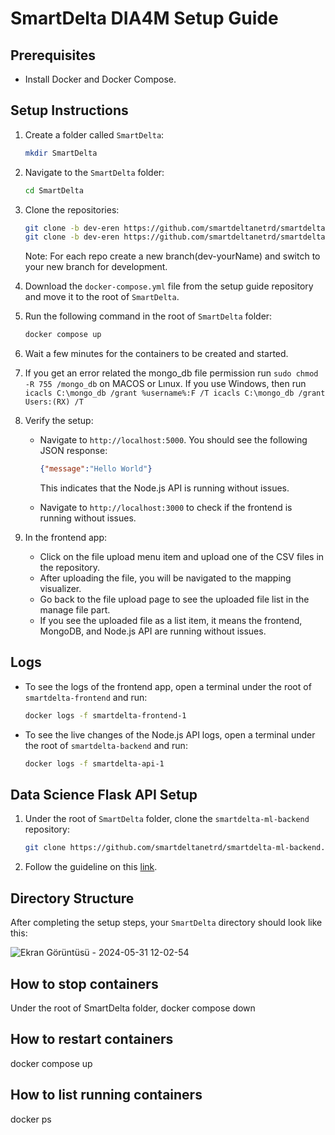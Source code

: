 # SmartDelta  DIA4M Setup Guide

## Prerequisites
- Install Docker and Docker Compose.

## Setup Instructions

1. Create a folder called `SmartDelta`:
    ```sh
    mkdir SmartDelta
    ```

2. Navigate to the `SmartDelta` folder:
    ```sh
    cd SmartDelta
    ```

3. Clone the repositories: 
    ```sh
    git clone -b dev-eren https://github.com/smartdeltanetrd/smartdelta-frontend.git
    git clone -b dev-eren https://github.com/smartdeltanetrd/smartdelta-backend-ts.git
    ```
    Note: For each repo create a new branch(dev-yourName) and switch to your new branch for development.

4. Download the `docker-compose.yml` file from the setup guide repository and move it to the root of `SmartDelta`.

5. Run the following command in the root of `SmartDelta` folder:
    ```sh
    docker compose up
    ```

6. Wait a few minutes for the containers to be created and started.
7.  If you get an error related the mongo_db file permission run  `sudo chmod -R 755 /mongo_db` on MACOS or Lınux. If you use Windows, then run `icacls C:\mongo_db /grant %username%:F /T
icacls C:\mongo_db /grant Users:(RX) /T`
 
8. Verify the setup:
    - Navigate to `http://localhost:5000`. You should see the following JSON response:
      ```json
      {"message":"Hello World"}
      ```
      This indicates that the Node.js API is running without issues.
      
    - Navigate to `http://localhost:3000` to check if the frontend is running without issues.

9. In the frontend app:
    - Click on the file upload menu item and upload one of the CSV files in the repository.
    - After uploading the file, you will be navigated to the mapping visualizer.
    - Go back to the file upload page to see the uploaded file list in the manage file part.
    - If you see the uploaded file as a list item, it means the frontend, MongoDB, and Node.js API are running without issues.

## Logs
- To see the logs of the frontend app, open a terminal under the root of `smartdelta-frontend` and run:
    ```sh
    docker logs -f smartdelta-frontend-1
    ```

- To see the live changes of the Node.js API logs, open a terminal under the root of `smartdelta-backend` and run:
    ```sh
    docker logs -f smartdelta-api-1
    ```

## Data Science Flask API Setup

1. Under the root of `SmartDelta` folder, clone the `smartdelta-ml-backend` repository:
    ```sh
    git clone https://github.com/smartdeltanetrd/smartdelta-ml-backend.git
    ```

2. Follow the guideline on this [link](https://github.com/smartdeltanetrd/smartdelta-ml-backend/blob/master/README.md).


## Directory Structure
After completing the setup steps, your `SmartDelta` directory should look like this:

![Ekran Görüntüsü - 2024-05-31 12-02-54](https://github.com/erentrk01/DIA4M-SETUP/assets/68688967/820eaad6-7db5-4455-8bdf-a29844422543)


## How to stop containers
Under the root of SmartDelta folder,
    docker compose down
  
## How to restart containers
   docker compose up

## How to list running containers 
   docker ps




